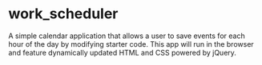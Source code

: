# work_scheduler
A simple calendar application that allows a user to save events for each hour of the day by modifying starter code. This app will run in the browser and feature dynamically updated HTML and CSS powered by jQuery.
